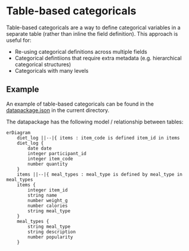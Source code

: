 # Table-based categoricals

Table-based categoricals are a way to define categorical variables in a separate
table (rather than inline the field definition). This approach is useful for:

- Re-using categorical definitions across multiple fields
- Categorical defintiions that require extra metadata (e.g. hierarchical
  categorical structures)
- Categoricals with many levels

## Example

An example of table-based categoricals can be found in the
[datapackage.json](./datapackage.json) in the current directory.

The datapackage has the following model / relationship between tables:

```mermaid
erDiagram
    diet_log ||--|{ items : item_code is defined item_id in items
    diet_log {
        date date
        integer participant_id
        integer item_code
        number quantity
    }
    items ||--|{ meal_types : meal_type is defined by meal_type in meal_types
    items {
        integer item_id
        string name
        number weight_g
        number calories
        string meal_type
    }
    meal_types {
        string meal_type
        string description
        number popularity
    }
```

